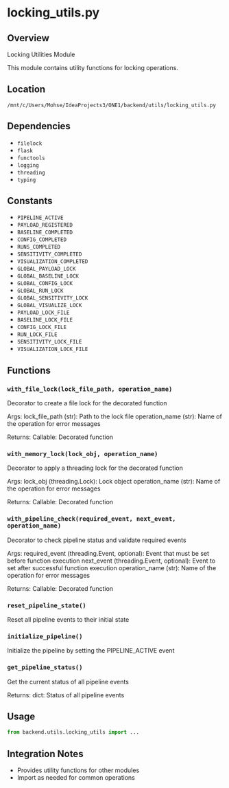 # locking_utils.py

## Overview

Locking Utilities Module

This module contains utility functions for locking operations.

## Location

`/mnt/c/Users/Mohse/IdeaProjects3/ONE1/backend/utils/locking_utils.py`

## Dependencies

- `filelock`
- `flask`
- `functools`
- `logging`
- `threading`
- `typing`

## Constants

- `PIPELINE_ACTIVE`
- `PAYLOAD_REGISTERED`
- `BASELINE_COMPLETED`
- `CONFIG_COMPLETED`
- `RUNS_COMPLETED`
- `SENSITIVITY_COMPLETED`
- `VISUALIZATION_COMPLETED`
- `GLOBAL_PAYLOAD_LOCK`
- `GLOBAL_BASELINE_LOCK`
- `GLOBAL_CONFIG_LOCK`
- `GLOBAL_RUN_LOCK`
- `GLOBAL_SENSITIVITY_LOCK`
- `GLOBAL_VISUALIZE_LOCK`
- `PAYLOAD_LOCK_FILE`
- `BASELINE_LOCK_FILE`
- `CONFIG_LOCK_FILE`
- `RUN_LOCK_FILE`
- `SENSITIVITY_LOCK_FILE`
- `VISUALIZATION_LOCK_FILE`

## Functions

### `with_file_lock(lock_file_path, operation_name)`

Decorator to create a file lock for the decorated function

Args:
    lock_file_path (str): Path to the lock file
    operation_name (str): Name of the operation for error messages
    
Returns:
    Callable: Decorated function

### `with_memory_lock(lock_obj, operation_name)`

Decorator to apply a threading lock for the decorated function

Args:
    lock_obj (threading.Lock): Lock object
    operation_name (str): Name of the operation for error messages
    
Returns:
    Callable: Decorated function

### `with_pipeline_check(required_event, next_event, operation_name)`

Decorator to check pipeline status and validate required events

Args:
    required_event (threading.Event, optional): Event that must be set before function execution
    next_event (threading.Event, optional): Event to set after successful function execution
    operation_name (str): Name of the operation for error messages
    
Returns:
    Callable: Decorated function

### `reset_pipeline_state()`

Reset all pipeline events to their initial state

### `initialize_pipeline()`

Initialize the pipeline by setting the PIPELINE_ACTIVE event

### `get_pipeline_status()`

Get the current status of all pipeline events

Returns:
    dict: Status of all pipeline events

## Usage

```python
from backend.utils.locking_utils import ...
```

## Integration Notes

- Provides utility functions for other modules
- Import as needed for common operations
